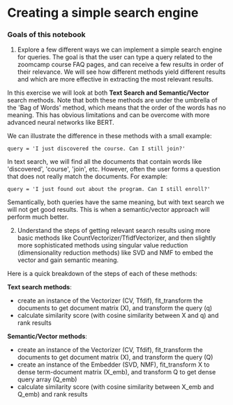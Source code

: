 # Creating a simple search engine

### Goals of this notebook

1) Explore a few different ways we can implement a simple search engine for queries. The goal is that the user can type a query related to the zoomcamp course FAQ pages, and can receive a few results in order of their relevance. We will see how different methods yield different results and which are more effective in extracting the most relevant results. 

In this exercise we will look at both __Text Search and Semantic/Vector__ search methods. Note that both these methods are under the umbrella of the 'Bag of Words' method, which means that the order of the words has no meaning. This has obvious limitations and can be overcome with more advanced neural networks like BERT. 

We can illustrate the difference in these methods with a small example:

`query = 'I just discovered the course. Can I still join?'`

In text search, we will find all the documents that contain words like 'discovered', 'course', 'join', etc. However, often the user forms a question that does not really match the documents. For example:

`query = 'I just found out about the program. Can I still enroll?'`

Semantically, both queries have the same meaning, but with text search we will not get good results. This is when a semantic/vector approach will perform much better. 

2) Understand the steps of getting relevant search results using more basic methods like CountVectorizer/TfidfVectorizer, and then slightly more sophisticated methods using singular value reduction (dimensionality reduction methods) like SVD and NMF to embed the vector and gain semantic meaning.

Here is a quick breakdown of the steps of each of these methods:

__Text search methods__:
- create an instance of the Vectorizer (CV, Tfdif), fit_transform the documents to get document matrix (X), and transform the query (q)
- calculate similarity score (with cosine similarity between X and q) and rank results

__Semantic/Vector methods__:
- create an instance of the Vectorizer (CV, Tfdif), fit_transform the documents to get document matrix (X), and transform the query (Q)
- create an instance of the Embedder (SVD, NMF), fit_transform X to dense term-document matrix (X_emb), and transform Q to get dense query array (Q_emb)
- calculate similarity score (with cosine similarity between X_emb and Q_emb) and rank results


